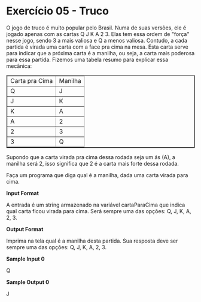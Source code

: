 # Exercício 05 - Truco

O jogo de truco é muito popular pelo Brasil. Numa de suas versões, ele é jogado apenas com as cartas Q J K A 2 3. Elas tem essa ordem de "força" nesse jogo, sendo 3 a mais valiosa e Q a menos valiosa. Contudo, a cada partida é virada uma carta com a face pra cima na mesa. Esta carta serve para indicar que a próxima carta é a manilha, ou seja, a carta mais poderosa para essa partida. Fizemos uma tabela resumo para explicar essa mecânica:

<table border="2">
    <tr>
        <td>Carta pra Cima</td>
        <td>Manilha</td>
    </tr>
    <tr>
        <td>Q</td>
        <td>J</td>
    </tr>
    <tr>
        <td>J</td>
        <td>K</td>
    </tr>
    <tr>
        <td>K</td>
        <td>A</td>
    </tr>
    <tr>
        <td>A</td>
        <td>2</td>
    </tr>
    <tr>
        <td>2</td>
        <td>3</td>
    </tr>
    <tr>
        <td>3</td>
        <td>Q</td>
    </tr>
</table>

Supondo que a carta virada pra cima dessa rodada seja um ás (A), a manilha será 2, isso significa que 2 é a carta mais forte dessa rodada.

Faça um programa que diga qual é a manilha, dada uma carta virada para cima.

<b>Input Format</b>

A entrada é um string armazenado na variável cartaParaCima que indica qual carta ficou virada para cima. Será sempre uma das opções: Q, J, K, A, 2, 3.

<b>Output Format</b>

Imprima na tela qual é a manilha desta partida. Sua resposta deve ser sempre uma das opções: Q, J, K, A, 2, 3.

<b>Sample Input 0</b>

Q

<b>Sample Output 0</b>

J